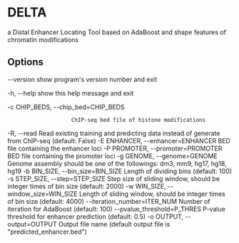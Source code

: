 # DELTA
a Distal Enhancer Locating Tool based on AdaBoost and shape features of chromatin modifications

## Options
  --version             show program's version number and exit

  -h, --help            show this help message and exit

  -c CHIP_BEDS, --chip_bed=CHIP_BEDS

                        ChIP-seq bed file of histone modifications

  -R, --read            Read existing training and predicting data instead of
                        generate from ChIP-seq (default: False)
  -E ENHANCER, --enhancer=ENHANCER
                        BED file containing the enhancer loci
  -P PROMOTER, --promoter=PROMOTER
                        BED file containing the promoter loci
  -g GENOME, --genome=GENOME
                        Genome assembly should be one of the followings: dm3,
                        mm9, hg17, hg18, hg19
  -b BIN_SIZE, --bin_size=BIN_SIZE
                        Length of dividing bins (default: 100)
  -s STEP_SIZE, --step=STEP_SIZE
                        Step size of sliding window, should be integer times
                        of bin size (default: 2000)
  -w WIN_SIZE, --window_size=WIN_SIZE
                        Length of sliding window, should be integer times of
                        bin size (default: 4000)
  --iteration_number=ITER_NUM
                        Number of iteration for AdaBoost (default: 100)
  --pvalue_threshold=P_THRES
                        P-value threshold for enhancer prediction (default:
                        0.5)
  -o OUTPUT, --output=OUTPUT
                        Output file name (default output file is
                        "predicted_enhancer.bed")
